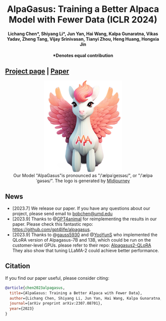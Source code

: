 <h1 align="center">AlpaGasus: Training a Better Alpaca Model with Fewer Data (ICLR 2024)</h1>
<h4 align="center"> Lichang Chen*, Shiyang Li*, Jun Yan, Hai Wang, Kalpa Gunaratna, Vikas Yadav, Zheng Tang, Vijay Srinivasan, Tianyi Zhou, Heng Huang, Hongxia Jin</h4>
<h4 align="center"> *Denotes equal contribution</h4>

## [Project page](https://lichang-chen.github.io/AlpaGasus/) | [Paper](https://arxiv.org/abs/2307.08701)


<p align="center">
    <img src="alpagasus.jpeg" width="50%"> <br>
    Our Model "AlpaGasus"is pronounced as "/ˈælpəˈɡeɪsəs/", or "/ˈælpəˈɡəsəs/". The logo is generated by <a href="https://www.midjourney.com/app/">Midjourney</a>
</p>

## News
- [2023.7] We release our paper. If you have any questions about our project, please send email to bobchen@umd.edu
- [2023.9] Thanks to @[GPT4animal](https://github.com/gpt4life/alpagasus) for reimplementing the results in our paper. Please check this fantastic repo: https://github.com/gpt4life/alpagasus.
- [2023.9] Thanks to @[gauss5930](https://github.com/gauss5930) and @[YooYunS](https://github.com/YooYunS) who implemented the QLoRA version of Alpagasus-7B and 13B, which could be run on the customer-level GPUs. please refer to their repo: [Alpagasus2-QLoRA](https://github.com/gauss5930/AlpaGasus2-QLoRA) They also show that tuning LLaMA-2 could achieve better performance.



## Citation
If you find our paper useful, please consider citing:
```bibtex
@article{chen2023alpagasus,
  title={AlpaGasus: Training a Better Alpaca with Fewer Data},
  author={Lichang Chen, Shiyang Li, Jun Yan, Hai Wang, Kalpa Gunaratna, Vikas Yadav, Zheng Tang, Vijay Srinivasan, Tianyi Zhou, Heng Huang, Hongxia Jin},
  journal={arXiv preprint arXiv:2307.08701},
  year={2023}
}
```
